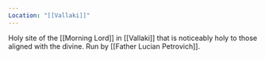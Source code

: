 ```yaml
---
Location: "[[Vallaki]]"
---
```

Holy site of the [[Morning Lord]] in [[Vallaki]] that is noticeably holy to those aligned with the divine. Run by [[Father Lucian Petrovich]].